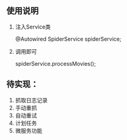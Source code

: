 ## 使用说明

1. 注入Service类
  	
	@Autowired
	SpiderService spiderService;
  
2. 调用即可

	spiderService.processMovies();
  
## 待实现：

1. 抓取日志记录
2. 手动重抓
3. 自动重试
4. 计划任务
5. 微服务功能
